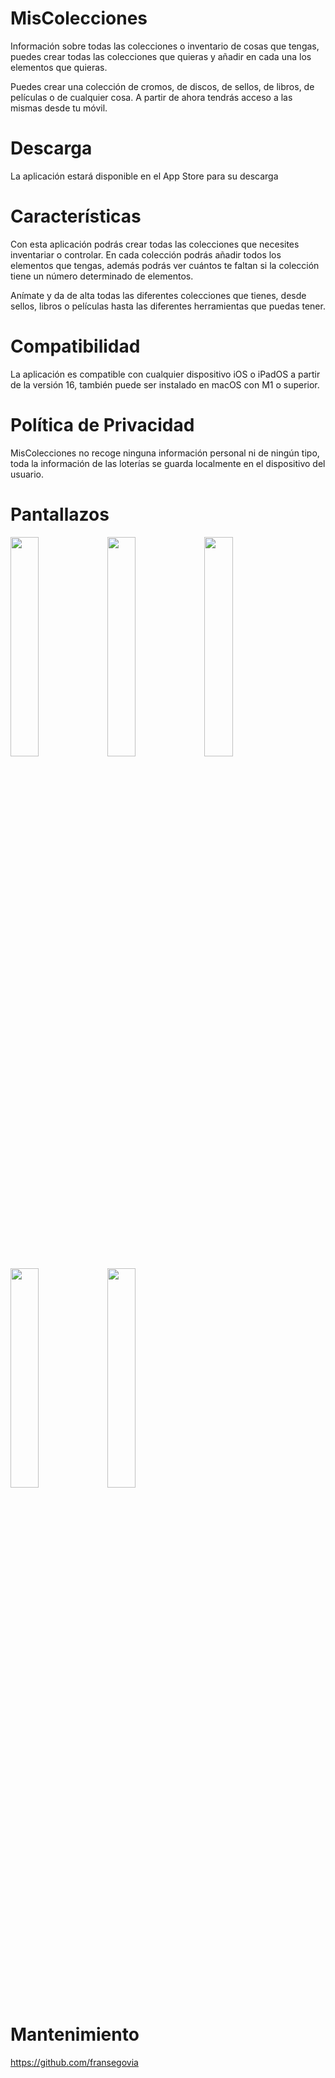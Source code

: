 # MisColecciones
Información sobre todas las colecciones o inventario de cosas que tengas, puedes crear todas las colecciones que quieras y añadir en cada una los elementos que quieras. 

Puedes crear una colección de cromos, de discos, de sellos, de libros, de películas o de cualquier cosa. A partir de ahora tendrás acceso a las mismas desde tu móvil.

# Descarga
La aplicación estará disponible en el App Store para su descarga
<!-- This content will not appear in the rendered Markdown -->
<!--
[![Download_on_the_App_Store_Badge_ES_RGB_blk_100217](https://user-images.githubusercontent.com/124678480/220986419-e4d85830-56de-4048-af9d-287b4d59d9d0.svg)](https://apps.apple.com/us/app/mi-loteria/id1443661382)
-->

# Características
Con esta aplicación podrás crear todas las colecciones que necesites inventariar o controlar. En cada colección podrás añadir todos los elementos que tengas, además podrás ver cuántos te faltan si la colección tiene un número determinado de elementos.

Anímate y da de alta todas las diferentes colecciones que tienes, desde sellos, libros o películas hasta las diferentes herramientas que puedas tener.

# Compatibilidad
La aplicación es compatible con cualquier dispositivo iOS o iPadOS a partir de la versión 16, también puede ser instalado en macOS con M1 o superior.

# Política de Privacidad
MisColecciones no recoge ninguna información personal ni de ningún tipo, toda la información de las loterías se guarda localmente en el dispositivo del usuario.

# Pantallazos
<!--
<img src="https://user-images.githubusercontent.com/124678480/220031958-666980fc-9a4d-4a93-b3ba-5f116bf223b6.png" width=30% height=30%>  <img src="https://user-images.githubusercontent.com/124678480/220031992-aaa43707-7b58-417e-907e-18ca2c810f7d.png" width=30% height=30%>  <img src= "https://user-images.githubusercontent.com/124678480/220032006-17658d57-7fc1-4b0b-826b-b5dc445d1388.png" width=30% height=30%>
-->
<img src="https://user-images.githubusercontent.com/124678480/227162007-cd296c01-24ba-4272-9574-8e712471cc7a.png" width=30% height=30%>  <img src="https://user-images.githubusercontent.com/124678480/227162067-cc8763c5-3a0c-45eb-8e4f-7b795b919f6e.png" width=30% height=30%>  <img src="https://user-images.githubusercontent.com/124678480/227162079-ec3bf8c5-5823-419d-8751-109b39e1cd18.png" width=30% height=30%>
<img src="https://user-images.githubusercontent.com/124678480/227162104-ace86de2-0b16-4f4a-8f09-a529b2f8e7bd.png" width=30% height=30%>  <img src="https://user-images.githubusercontent.com/124678480/227162116-f5ad5ec9-04f5-49e8-ba82-9c9d1741ba76.png" width=30% height=30%>

# Mantenimiento
https://github.com/fransegovia
